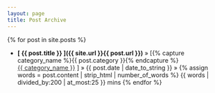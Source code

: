 ```yaml
---
layout: page
title: Post Archive
---
```


{% for post in site.posts %}
  * **[ {{ post.title }} ]({{ site.url }}{{ post.url }})** &raquo; [{% capture category_name %}{{ post.category }}{% endcapture %}
        <a style="white-space: nowrap; color: #303030" href="/category/{{ category_name }}">{{ category_name }}</a>
    ] &raquo; {{ post.date | date_to_string }} &raquo; {% assign words = post.content | strip_html | number_of_words %}
    {{ words | divided_by:200 | at_most:25 }} mins
{% endfor %}